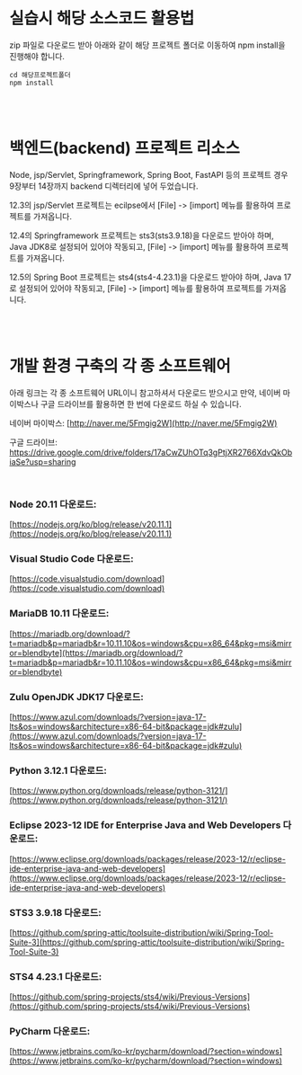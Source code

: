 # 실습시 해당 소스코드 활용법

zip 파일로 다운로드 받아 아래와 같이 해당 프로젝트 폴더로 이동하여 npm install을 진행해야 합니다.

```command
cd 해당프로젝트폴더
npm install
```

<br><br>

# 백엔드(backend) 프로젝트 리소스

Node, jsp/Servlet, Springframework, Spring Boot, FastAPI 등의 프로젝트 경우 9장부터 14장까지 backend 디렉터리에 넣어 두었습니다.

12.3의 jsp/Servlet 프로젝트는 ecilpse에서 [File] -> [import] 메뉴를 활용하여 프로젝트를 가져옵니다.

12.4의 Springframework 프로젝트는 sts3(sts3.9.18)을 다운로드 받아야 하며, Java JDK8로 설정되어 있어야 작동되고, [File] -> [import] 메뉴를 활용하여 프로젝트를 가져옵니다.

12.5의 Spring Boot 프로젝트는 sts4(sts4-4.23.1)을 다운로드 받아야 하며, Java 17로 설정되어 있어야 작동되고, [File] -> [import] 메뉴를 활용하여 프로젝트를 가져옵니다.

<br><br>

# 개발 환경 구축의 각 종 소프트웨어

아래 링크는 각 종 소프트웨어 URL이니 참고하셔서 다운로드 받으시고 만약, 네이버 마이박스나 구글 드라이브를 활용하면 한 번에 다운로드 하실 수 있습니다.

네이버 마이박스: [http://naver.me/5Fmgig2W](http://naver.me/5Fmgig2W)

구글 드라이브: https://drive.google.com/drive/folders/17aCwZUhOTq3gPtjXR2766XdvQkObiaSe?usp=sharing

<br>

### Node 20.11 다운로드: 
[https://nodejs.org/ko/blog/release/v20.11.1](https://nodejs.org/ko/blog/release/v20.11.1)

### Visual Studio Code 다운로드: 
[https://code.visualstudio.com/download](https://code.visualstudio.com/download)

### MariaDB 10.11 다운로드: 
[https://mariadb.org/download/?t=mariadb&p=mariadb&r=10.11.10&os=windows&cpu=x86_64&pkg=msi&mirror=blendbyte](https://mariadb.org/download/?t=mariadb&p=mariadb&r=10.11.10&os=windows&cpu=x86_64&pkg=msi&mirror=blendbyte)

### Zulu OpenJDK JDK17 다운로드: 
[https://www.azul.com/downloads/?version=java-17-lts&os=windows&architecture=x86-64-bit&package=jdk#zulu](https://www.azul.com/downloads/?version=java-17-lts&os=windows&architecture=x86-64-bit&package=jdk#zulu)

### Python 3.12.1 다운로드: 
[https://www.python.org/downloads/release/python-3121/](https://www.python.org/downloads/release/python-3121/)

### Eclipse 2023-12 IDE for Enterprise Java and Web Developers 다운로드: 
[https://www.eclipse.org/downloads/packages/release/2023-12/r/eclipse-ide-enterprise-java-and-web-developers](https://www.eclipse.org/downloads/packages/release/2023-12/r/eclipse-ide-enterprise-java-and-web-developers)

### STS3 3.9.18 다운로드: 
[https://github.com/spring-attic/toolsuite-distribution/wiki/Spring-Tool-Suite-3](https://github.com/spring-attic/toolsuite-distribution/wiki/Spring-Tool-Suite-3)

### STS4 4.23.1 다운로드: 
[https://github.com/spring-projects/sts4/wiki/Previous-Versions](https://github.com/spring-projects/sts4/wiki/Previous-Versions)

### PyCharm 다운로드: 
[https://www.jetbrains.com/ko-kr/pycharm/download/?section=windows](https://www.jetbrains.com/ko-kr/pycharm/download/?section=windows)



